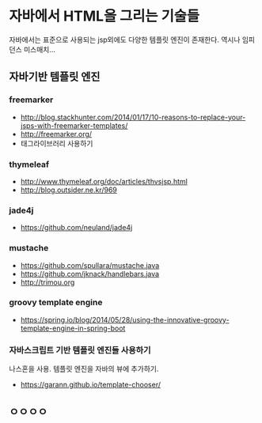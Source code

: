 # 자바에서 HTML을 그리는 기술들

자바에서는 표준으로 사용되는 jsp외에도 다양한 템플릿 엔진이 존재한다.
역시나 임피던스 미스매치...

## 자바기반 템플릿 엔진

### freemarker

- http://blog.stackhunter.com/2014/01/17/10-reasons-to-replace-your-jsps-with-freemarker-templates/
- http://freemarker.org/
- 태그라이브러리 사용하기

### thymeleaf

- http://www.thymeleaf.org/doc/articles/thvsjsp.html
- http://blog.outsider.ne.kr/969

### jade4j

- https://github.com/neuland/jade4j

### mustache

- https://github.com/spullara/mustache.java
- https://github.com/jknack/handlebars.java
- http://trimou.org

### groovy template engine

- https://spring.io/blog/2014/05/28/using-the-innovative-groovy-template-engine-in-spring-boot

### 자바스크립트 기반 템플릿 엔진들 사용하기

나스혼을 사용. 템플릿 엔진을 자바의 뷰에 추가하기.

- https://garann.github.io/template-chooser/


## ㅇㅇㅇㅇ

